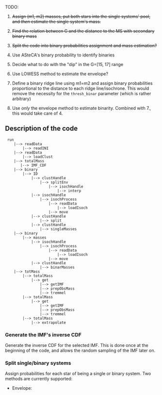 
TODO:

1. <s>Assign (m1, m2) masses, put both stars into the single systems' pool, and  *then* estimate the single system's mass.</s>
3. <s>Find the relation between G and the distance to the MS with secondary binary mass</s>
5. <s>Split the code into binary probabilities assignment and mass estimation?</s>

2. Use ASteCA's binary probability to identify binaries
4. Decide what to do with the "dip" in the G=[15, 17] range
6. Use LOWESS method to estimate the envelope?
7. Define a binary ridge line using m1=m2 and assign binary probabilities proportional to the distance to each ridge line/isochrone. This would remove the necessity for the `thresh_binar` parameter (which is rather arbitrary)
8. Use *only* the envelope method to estimate binarity. Combined with 7., this would take care of 4.


## Description of the code

```
 run
    |--> readData
        |--> readINI
    |--> readData
        |--> loadClust
    |--> totalMass
       |--> IMF_CDF
    |--> binary
        |--> ID
            |--> clustHandle
                |--> splitEnv
                    |--> isochHandle
                        |--> interp
            |--> isochHandle
                |--> isochProcess
                    |--> readData
                        |--> loadIsoch
                    |--> move
            |--> clustHandle
                |--> split
            |--> clustHandle
                |--> singleMasses
    |--> binary
        |--> masses
            |--> isochHandle
                |--> isochProcess
                    |--> readData
                        |--> loadIsoch
                    |--> move
            |--> clustHandle
                |--> binarMasses
    |--> totMass
        |--> totalMass
            |--> get
                |--> getIMF
                |--> prepObsMass
                |--> tremmel
        |--> totalMass
            |--> get
                |--> getIMF
                |--> prepObsMass
                |--> tremmel
        |--> totalMass
            |--> extrapolate
```

### Generate the IMF's inverse CDF

Generate the inverse CDF for the selected IMF. This is done once at the beginning of the code, and allows the random sampling of the IMF later on.


### Split single/binary systems

Assign probabilities for each star of being a single or binary system. Two methods are currently supported:

* Envelope: 


